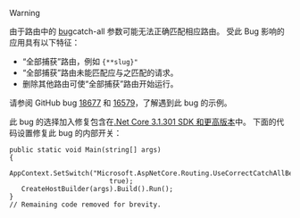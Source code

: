 > [!WARNING]
> 由于路由中的 [bug](https://github.com/dotnet/aspnetcore/issues/18677)catch-all  参数可能无法正确匹配相应路由。 受此 Bug 影响的应用具有以下特征：
>
> * “全部捕获”路由，例如 `{**slug}"`
> * “全部捕获”路由未能匹配应与之匹配的请求。
> * 删除其他路由可使“全部捕获”路由开始运行。
>
> 请参阅 GitHub bug [18677](https://github.com/dotnet/aspnetcore/issues/18677) 和 [16579](https://github.com/dotnet/aspnetcore/issues/16579)，了解遇到此 bug 的示例。
>
> 此 bug 的选择加入修复包含在[.Net Core 3.1.301 SDK 和更高版本](https://dotnet.microsoft.com/download/dotnet-core/3.1)中。 下面的代码设置修复此 bug 的内部开关：
>
>```
>public static void Main(string[] args)
>{
>    AppContext.SetSwitch("Microsoft.AspNetCore.Routing.UseCorrectCatchAllBehavior", 
>                          true);
>    CreateHostBuilder(args).Build().Run();
>}
>// Remaining code removed for brevity.
>```
